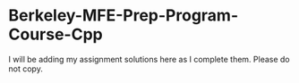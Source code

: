 # Berkeley-MFE-Prep-Program-Course-Cpp
I will be adding my assignment solutions here as I complete them. Please do not copy.
